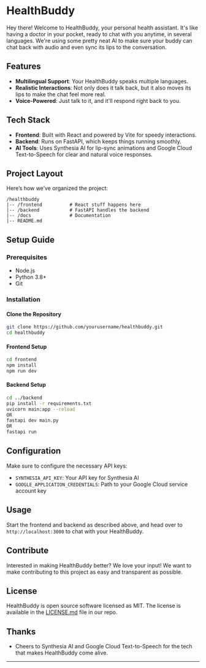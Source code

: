 # HealthBuddy

Hey there! Welcome to HealthBuddy, your personal health assistant. It's like having a doctor in your pocket, ready to chat with you anytime, in several languages. We're using some pretty neat AI to make sure your buddy can chat back with audio and even sync its lips to the conversation.

## Features

- **Multilingual Support**: Your HealthBuddy speaks multiple languages.
- **Realistic Interactions**: Not only does it talk back, but it also moves its lips to make the chat feel more real.
- **Voice-Powered**: Just talk to it, and it'll respond right back to you.

## Tech Stack

- **Frontend**: Built with React and powered by Vite for speedy interactions.
- **Backend**: Runs on FastAPI, which keeps things running smoothly.
- **AI Tools**: Uses Synthesia AI for lip-sync animations and Google Cloud Text-to-Speech for clear and natural voice responses.

## Project Layout

Here’s how we’ve organized the project:

```
/healthbuddy
|-- /frontend          # React stuff happens here
|-- /backend           # FastAPI handles the backend
|-- /docs              # Documentation
|-- README.md
```

## Setup Guide

### Prerequisites

- Node.js
- Python 3.8+
- Git

### Installation

#### Clone the Repository

```bash
git clone https://github.com/yourusername/healthbuddy.git
cd healthbuddy
```

#### Frontend Setup

```bash
cd frontend
npm install
npm run dev
```

#### Backend Setup

```bash
cd ../backend
pip install -r requirements.txt
uvicorn main:app --reload
OR
fastapi dev main.py
OR
fastapi run
```

## Configuration

Make sure to configure the necessary API keys:

- `SYNTHESIA_API_KEY`: Your API key for Synthesia AI
- `GOOGLE_APPLICATION_CREDENTIALS`: Path to your Google Cloud service account key

## Usage

Start the frontend and backend as described above, and head over to `http://localhost:3000` to chat with your HealthBuddy.

## Contribute

Interested in making HealthBuddy better? We love your input! We want to make contributing to this project as easy and transparent as possible.

## License

HealthBuddy is open source software licensed as MIT. The license is available in the [LICENSE.md](LICENSE.md) file in our repo.

## Thanks

- Cheers to Synthesia AI and Google Cloud Text-to-Speech for the tech that makes HealthBuddy come alive.

---
